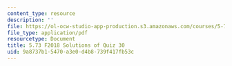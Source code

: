 ```yaml
---
content_type: resource
description: ''
file: https://ol-ocw-studio-app-production.s3.amazonaws.com/courses/5-73-quantum-mechanics-i-fall-2018/9a8737b15470a3e0d4b8739f417fb53c_MIT5_73F18_quiz30_soln.pdf
file_type: application/pdf
resourcetype: Document
title: 5.73 F2018 Solutions of Quiz 30
uid: 9a8737b1-5470-a3e0-d4b8-739f417fb53c
---
```

